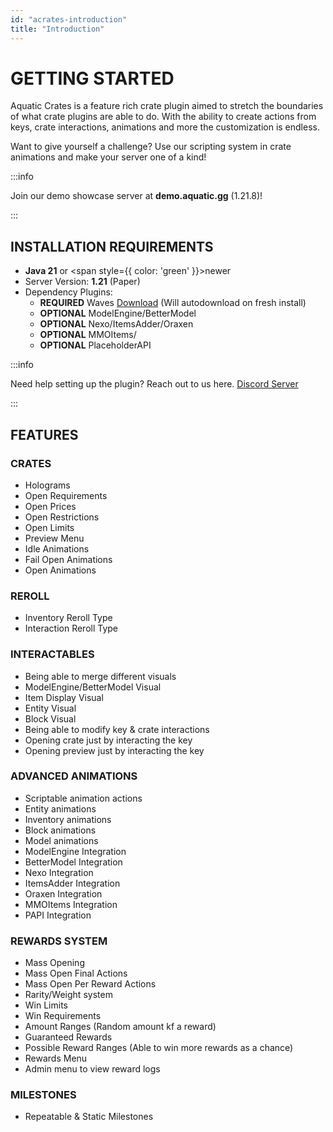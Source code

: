 ```yaml
---
id: "acrates-introduction"
title: "Introduction"
---
```

# GETTING STARTED
Aquatic Crates is a feature rich crate plugin aimed to stretch the boundaries of what crate plugins are able to do. With the ability to create actions from keys, crate interactions, animations and more the customization is endless. 

Want to give yourself a challenge? Use our scripting system in crate animations and make your server one of a kind!

:::info

Join our demo showcase server at **demo.aquatic.gg** (1.21.8)!

:::

## INSTALLATION REQUIREMENTS
- **Java 21** or <span style={{ color: 'green' }}>newer</span>
- Server Version: **1.21** (Paper)
- Dependency Plugins:
  - <Highlight color="red">**REQUIRED**</Highlight> Waves [Download](https://www.spigotmc.org/resources/waves-core-of-aquatic-plugins.119819/) (Will autodownload on fresh install) 
  - <Highlight color="#213b47">**OPTIONAL**</Highlight> ModelEngine/BetterModel
  - <Highlight color="#213b47">**OPTIONAL**</Highlight> Nexo/ItemsAdder/Oraxen
  - <Highlight color="#213b47">**OPTIONAL**</Highlight> MMOItems/
  - <Highlight color="#213b47">**OPTIONAL**</Highlight> PlaceholderAPI

:::info

Need help setting up the plugin? Reach out to us here. [Discord Server](https://discord.aquatic.gg)

:::

## FEATURES

### CRATES
  - Holograms
  - Open Requirements
  - Open Prices
  - Open Restrictions
  - Open Limits
  - Preview Menu
  - Idle Animations
  - Fail Open Animations
  - Open Animations

### REROLL
  - Inventory Reroll Type
  - Interaction Reroll Type

### INTERACTABLES
  - Being able to merge different visuals
  - ModelEngine/BetterModel Visual
  - Item Display Visual
  - Entity Visual
  - Block Visual
  - Being able to modify key & crate interactions
  - Opening crate just by interacting the key
  - Opening preview just by interacting the key

### ADVANCED ANIMATIONS
  - Scriptable animation actions
  - Entity animations
  - Inventory animations
  - Block animations
  - Model animations
  - ModelEngine Integration
  - BetterModel Integration
  - Nexo Integration
  - ItemsAdder Integration
  - Oraxen Integration
  - MMOItems Integration
  - PAPI Integration

### REWARDS SYSTEM
  - Mass Opening
  - Mass Open Final Actions
  - Mass Open Per Reward Actions
  - Rarity/Weight system
  - Win Limits
  - Win Requirements
  - Amount Ranges (Random amount kf a reward)
  - Guaranteed Rewards
  - Possible Reward Ranges (Able to win more rewards as a chance)
  - Rewards Menu
  - Admin menu to view reward logs
    
### MILESTONES
  - Repeatable & Static Milestones
